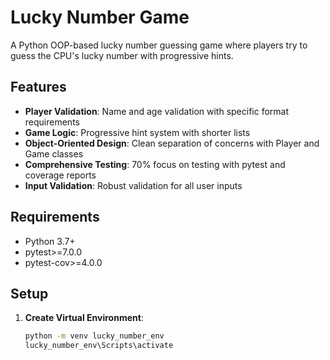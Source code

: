 # Lucky Number Game

A Python OOP-based lucky number guessing game where players try to guess the CPU's lucky number with progressive hints.

## Features

- **Player Validation**: Name and age validation with specific format requirements
- **Game Logic**: Progressive hint system with shorter lists
- **Object-Oriented Design**: Clean separation of concerns with Player and Game classes
- **Comprehensive Testing**: 70% focus on testing with pytest and coverage reports
- **Input Validation**: Robust validation for all user inputs

## Requirements

- Python 3.7+
- pytest>=7.0.0
- pytest-cov>=4.0.0

## Setup

1. **Create Virtual Environment**:
   ```bash
   python -m venv lucky_number_env
   lucky_number_env\Scripts\activate